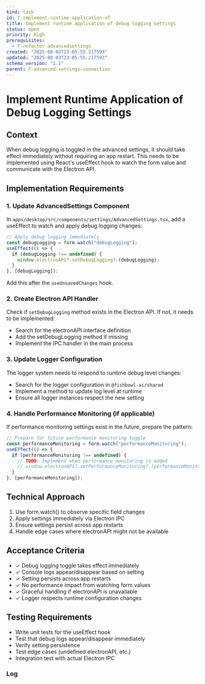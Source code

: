 ```yaml
---
kind: task
id: T-implement-runtime-application-of
title: Implement runtime application of debug logging settings
status: open
priority: high
prerequisites:
  - T-refactor-advancedsettings
created: "2025-08-03T23:05:55.217593"
updated: "2025-08-03T23:05:55.217593"
schema_version: "1.1"
parent: F-advanced-settings-connection
---
```


# Implement Runtime Application of Debug Logging Settings

## Context

When debug logging is toggled in the advanced settings, it should take effect immediately without requiring an app restart. This needs to be implemented using React's useEffect hook to watch the form value and communicate with the Electron API.

## Implementation Requirements

### 1. Update AdvancedSettings Component

In `apps/desktop/src/components/settings/AdvancedSettings.tsx`, add a useEffect to watch and apply debug logging changes:

```typescript
// Apply debug logging immediately
const debugLogging = form.watch("debugLogging");
useEffect(() => {
  if (debugLogging !== undefined) {
    window.electronAPI?.setDebugLogging?.(debugLogging);
  }
}, [debugLogging]);
```

Add this after the `useUnsavedChanges` hook.

### 2. Create Electron API Handler

Check if `setDebugLogging` method exists in the Electron API. If not, it needs to be implemented:

- Search for the electronAPI interface definition
- Add the setDebugLogging method if missing
- Implement the IPC handler in the main process

### 3. Update Logger Configuration

The logger system needs to respond to runtime debug level changes:

- Search for the logger configuration in `@fishbowl-ai/shared`
- Implement a method to update log level at runtime
- Ensure all logger instances respect the new setting

### 4. Handle Performance Monitoring (if applicable)

If performance monitoring settings exist in the future, prepare the pattern:

```typescript
// Prepare for future performance monitoring toggle
const performanceMonitoring = form.watch("performanceMonitoring");
useEffect(() => {
  if (performanceMonitoring !== undefined) {
    // TODO: Implement when performance monitoring is added
    // window.electronAPI?.setPerformanceMonitoring?.(performanceMonitoring);
  }
}, [performanceMonitoring]);
```

## Technical Approach

1. Use form.watch() to observe specific field changes
2. Apply settings immediately via Electron IPC
3. Ensure settings persist across app restarts
4. Handle edge cases where electronAPI might not be available

## Acceptance Criteria

- ✓ Debug logging toggle takes effect immediately
- ✓ Console logs appear/disappear based on setting
- ✓ Setting persists across app restarts
- ✓ No performance impact from watching form values
- ✓ Graceful handling if electronAPI is unavailable
- ✓ Logger respects runtime configuration changes

## Testing Requirements

- Write unit tests for the useEffect hook
- Test that debug logs appear/disappear immediately
- Verify setting persistence
- Test edge cases (undefined electronAPI, etc.)
- Integration test with actual Electron IPC

### Log
